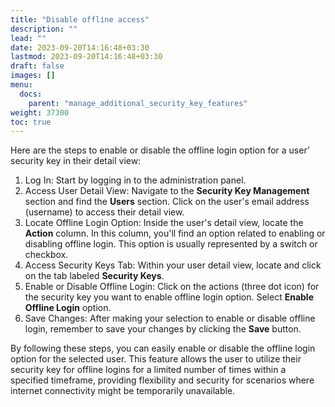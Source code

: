 ```yaml
---
title: "Disable offline access"
description: ""
lead: ""
date: 2023-09-20T14:16:48+03:30
lastmod: 2023-09-20T14:16:48+03:30
draft: false
images: []
menu:
  docs:
    parent: "manage_additional_security_key_features"
weight: 37300
toc: true
---
```


Here are the steps to enable or disable the offline login option for a user’ security key in their detail view:  

1. Log In: Start by logging in to the administration panel.  
2. Access User Detail View: Navigate to the **Security Key Management** section and find the **Users** section. Click on the user's email address (username) to access their detail view.  
3. Locate Offline Login Option: Inside the user's detail view, locate the **Action** column. In this column, you'll find an option related to enabling or disabling offline login. This option is usually represented by a switch or checkbox.  
4. Access Security Keys Tab: Within your user detail view, locate and click on the tab labeled **Security Keys**.  
5. Enable or Disable Offline Login: Click on the actions (three dot icon) for the security key you want to enable offline login option. Select **Enable Offline Login** option.  
6. Save Changes: After making your selection to enable or disable offline login, remember to save your changes by clicking the **Save** button.  

By following these steps, you can easily enable or disable the offline login option for the selected user. This feature allows the user to utilize their security key for offline logins for a limited number of times within a specified timeframe, providing flexibility and security for scenarios where internet connectivity might be temporarily unavailable.  
